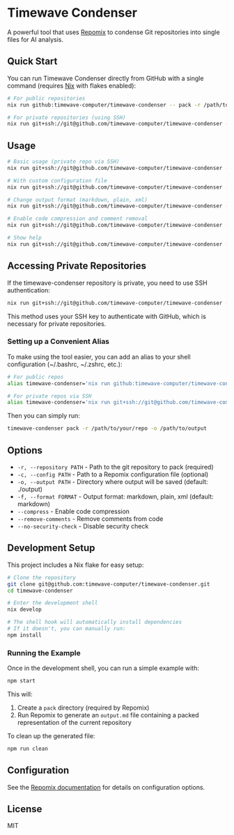 # Timewave Condenser

A powerful tool that uses [Repomix](https://github.com/yamadashy/repomix) to condense Git repositories into single files for AI analysis.

## Quick Start

You can run Timewave Condenser directly from GitHub with a single command (requires [Nix](https://nixos.org/download.html) with flakes enabled):

```bash
# For public repositories
nix run github:timewave-computer/timewave-condenser -- pack -r /path/to/your/repo -o /path/to/output

# For private repositories (using SSH)
nix run git+ssh://git@github.com/timewave-computer/timewave-condenser -- pack -r /path/to/your/repo -o /path/to/output
```

## Usage

```bash
# Basic usage (private repo via SSH)
nix run git+ssh://git@github.com/timewave-computer/timewave-condenser -- pack -r /path/to/your/repo -o /path/to/output

# With custom configuration file
nix run git+ssh://git@github.com/timewave-computer/timewave-condenser -- pack -r /path/to/your/repo -c /path/to/config.json -o /path/to/output

# Change output format (markdown, plain, xml)
nix run git+ssh://git@github.com/timewave-computer/timewave-condenser -- pack -r /path/to/your/repo -f plain -o /path/to/output

# Enable code compression and comment removal
nix run git+ssh://git@github.com/timewave-computer/timewave-condenser -- pack -r /path/to/your/repo --compress --remove-comments -o /path/to/output

# Show help
nix run git+ssh://git@github.com/timewave-computer/timewave-condenser -- help
```

## Accessing Private Repositories

If the timewave-condenser repository is private, you need to use SSH authentication:

```bash
nix run git+ssh://git@github.com/timewave-computer/timewave-condenser -- [commands]
```

This method uses your SSH key to authenticate with GitHub, which is necessary for private repositories.

### Setting up a Convenient Alias

To make using the tool easier, you can add an alias to your shell configuration (~/.bashrc, ~/.zshrc, etc.):

```bash
# For public repos
alias timewave-condenser='nix run github:timewave-computer/timewave-condenser --'

# For private repos via SSH
alias timewave-condenser='nix run git+ssh://git@github.com/timewave-computer/timewave-condenser --'
```

Then you can simply run:

```bash
timewave-condenser pack -r /path/to/your/repo -o /path/to/output
```

## Options

- `-r, --repository PATH` - Path to the git repository to pack (required)
- `-c, --config PATH` - Path to a Repomix configuration file (optional)
- `-o, --output PATH` - Directory where output will be saved (default: ./output)
- `-f, --format FORMAT` - Output format: markdown, plain, xml (default: markdown)
- `--compress` - Enable code compression
- `--remove-comments` - Remove comments from code
- `--no-security-check` - Disable security check

## Development Setup

This project includes a Nix flake for easy setup:

```bash
# Clone the repository
git clone git@github.com:timewave-computer/timewave-condenser.git
cd timewave-condenser

# Enter the development shell
nix develop

# The shell hook will automatically install dependencies
# If it doesn't, you can manually run:
npm install
```

### Running the Example

Once in the development shell, you can run a simple example with:

```bash
npm start
```

This will:
1. Create a `pack` directory (required by Repomix)
2. Run Repomix to generate an `output.md` file containing a packed representation of the current repository

To clean up the generated file:

```bash
npm run clean
```

## Configuration

See the [Repomix documentation](https://repomix.com/guide/usage) for details on configuration options.

## License

MIT 